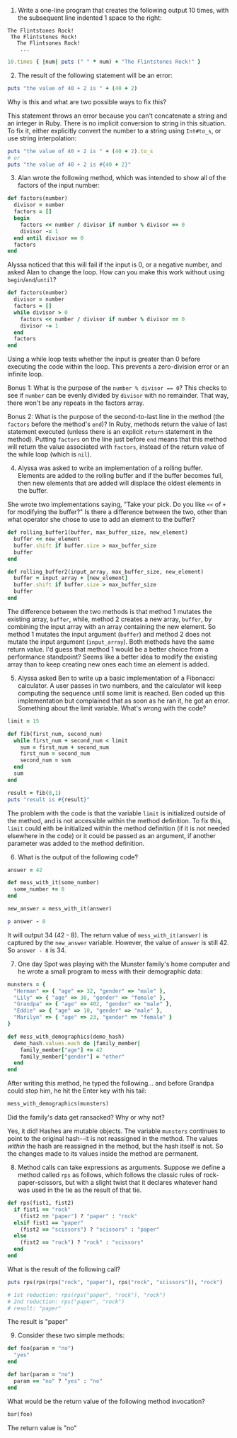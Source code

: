 1. Write a one-line program that creates the following output 10 times, with the subsequent line indented 1 space to the right:

```
The Flintstones Rock!
 The Flintstones Rock!
   The Flintsones Rock!
    ...
```

```ruby
10.times { |num| puts (" " * num) + "The Flintstones Rock!" }
```

2. The result of the following statement will be an error:

```ruby
puts "the value of 40 + 2 is " + (40 + 2)
```

Why is this and what are two possible ways to fix this?

This statement throws an error because you can't concatenate a string and an integer in Ruby. There is no implicit conversion to string in this situation. To fix it, either explicitly convert the number to a string using `Int#to_s`, or use string interpolation:

```ruby
puts "the value of 40 + 2 is " + (40 + 2).to_s
# or
puts "the value of 40 + 2 is #{40 + 2}"
```

3. Alan wrote the following method, which was intended to show all of the factors of the input number:

```ruby
def factors(number)
  divisor = number
  factors = []
  begin
    factors << number / divisor if number % divisor == 0
    divisor -= 1
  end until divisor == 0
  factors
end
```

Alyssa noticed that this will fail if the input is 0, or a negative number, and asked Alan to change the loop. How can you make this work without using `begin`/`end`/`until`?

```ruby
def factors(number)
  divisor = number
  factors = []
  while divisor > 0
    factors << number / divisor if number % divisor == 0
    divisor -= 1
  end
  factors
end
```

Using a while loop tests whether the input is greater than 0 before executing the code within the loop. This prevents a zero-division error or an infinite loop.

Bonus 1: What is the purpose of the `number % divisor == 0`?
This checks to see if `number` can be evenly divided by `divisor` with no remainder. That way, there won't be any repeats in the factors array.

Bonus 2: What is the purpose of the second-to-last line in the method (the `factors` before the method's `end`)?
In Ruby, methods return the value of last statement executed (unless there is an explicit `return` statement in the method). Putting `factors` on the line just before `end` means that this method will return the value associated with `factors`, instead of the return value of the while loop (which is `nil`).

4. Alyssa was asked to write an implementation of a rolling buffer. Elements are added to the rolling buffer and if the buffer becomes full, then new elements that are added will displace the oldest elements in the buffer.

She wrote two implementations saying, "Take your pick. Do you like `<<` of `+` for modifying the buffer?" Is there a difference between the two, other than what operator she chose to use to add an element to the buffer?

```ruby
def rolling_buffer1(buffer, max_buffer_size, new_element)
  buffer << new_element
  buffer.shift if buffer.size > max_buffer_size
  buffer
end

def rolling_buffer2(input_array, max_buffer_size, new_element)
  buffer = input_array + [new_element]
  buffer.shift if buffer.size > max_buffer_size
  buffer
end
```

The difference between the two methods is that method 1 mutates the existing array, `buffer`, while, method 2 creates a new array, `buffer`, by combining the input array with an array containing the new element. So method 1 mutates the input argument (`buffer`) and method 2 does not mutate the input argument (`input_array`). Both methods have the same return value. I'd guess that method 1 would be a better choice from a performance standpoint? Seems like a better idea to modify the existing array than to keep creating new ones each time an element is added.

5. Alyssa asked Ben to write up a basic implementation of a Fibonacci calculator. A user passes in two numbers, and the calculator will keep computing the sequence until some limit is reached.
   Ben coded up this implementation but complained that as soon as he ran it, he got an error. Something about the limit variable. What's wrong with the code?

```ruby
limit = 15

def fib(first_num, second_num)
  while first_num + second_num < limit
    sum = first_num + second_num
    first_num = second_num
    second_num = sum
  end
  sum
end

result = fib(0,1)
puts "result is #{result}"
```

The problem with the code is that the variable `limit` is initialized outside of the method, and is not accessible within the method definition. To fix this, `limit` could eith be initialized within the method definition (if it is not needed elsewhere in the code) or it could be passed as an argument, if another parameter was added to the method definition.

6. What is the output of the following code?

```ruby
answer = 42

def mess_with_it(some_number)
  some_number += 8
end

new_answer = mess_with_it(answer)

p answer - 8
```

It will output 34 (42 - 8). The return value of `mess_with_it(answer)` is captured by the `new_answer` variable. However, the value of `answer` is still 42. So `answer - 8` is 34.

7. One day Spot was playing with the Munster family's home computer and he wrote a small program to mess with their demographic data:

```ruby
munsters = {
  "Herman" => { "age" => 32, "gender" => "male" },
  "Lily" => { "age" => 30, "gender" => "female" },
  "Grandpa" => { "age" => 402, "gender" => "male" },
  "Eddie" => { "age" => 10, "gender" => "male" },
  "Marilyn" => { "age" => 23, "gender" => "female" }
}

def mess_with_demographics(demo_hash)
  demo_hash.values.each do |family_member|
    family_member["age"] += 42
    family_member["gender"] = "other"
  end
end
```

After writing this method, he typed the following... and before Grandpa could stop him, he hit the Enter key with his tail:

```ruby
mess_with_demographics(munsters)
```

Did the family's data get ransacked? Why or why not?

Yes, it did! Hashes are mutable objects. The variable `munsters` continues to point to the original hash--it is not reassigned in the method. The values _within_ the hash are reassigned in the method, but the hash itself is not. So the changes made to its values inside the method are permanent.

8. Method calls can take expressions as arguments. Suppose we define a method called `rps` as follows, which follows the classic rules of rock-paper-scissors, but with a slight twist that it declares whatever hand was used in the tie as the result of that tie.

```ruby
def rps(fist1, fist2)
  if fist1 == "rock"
    (fist2 == "paper") ? "paper" : "rock"
  elsif fist1 == "paper"
    (fist2 == "scissors") ? "scissors" : "paper"
  else
    (fist2 == "rock") ? "rock" : "scissors"
  end
end
```

What is the result of the following call?

```ruby
puts rps(rps(rps("rock", "paper"), rps("rock", "scissors")), "rock")

# 1st reduction: rps(rps("paper", "rock"), "rock")
# 2nd reduction: rps("paper", "rock")
# result: "paper"
```

The result is "paper"

9. Consider these two simple methods:

```ruby
def foo(param = "no")
  "yes"
end

def bar(param = "no")
  param == "no" ? "yes" : "no"
end
```

What would be the return value of the following method invocation?

```ruby
bar(foo)
```

The return value is "no"
